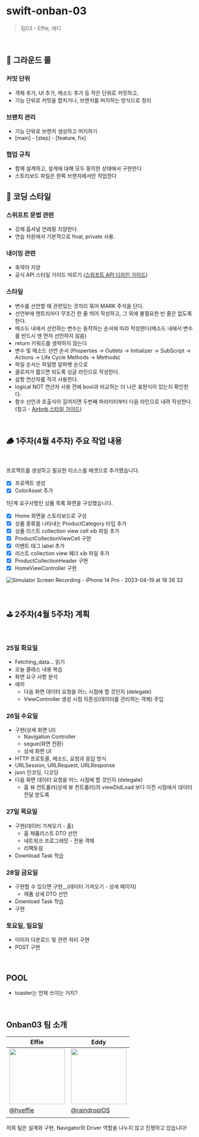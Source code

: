 # swift-onban-03
> 팀03 - Effie, 에디

<br/>

## 🌱 그라운드 룰

### 커밋 단위
- 객체 추가, UI 추가, 메소드 추가 등 작은 단위로 커밋하고,
- 기능 단위로 커밋을 합치거나, 브랜치를 머지하는 방식으로 정리

### 브랜치 관리
 - 기능 단위로 브랜치 생성하고 머지하기
 - [main] - [step] - [feature, fix]

### 협업 규칙
- 함께 설계하고, 설계에 대해 모두 동의한 상태에서 구현한다
 - 스토리보드 파일은 한쪽 브랜치에서만 작업한다

## 🌱 코딩 스타일

### 스위프트 문법 관련
- 강제 옵셔널 언래핑 지양한다.
- 연습 차원에서 기본적으로 final, private 사용.

### 네이밍 관련
- 축약어 지양
- 공식 API 스타일 가이드 따르기 ([스위프트 API 디자인 가이드](https://www.swift.org/documentation/api-design-guidelines/))

### 스타일
- 변수를 선언할 때 관련있는 것끼리 묶어 MARK 주석을 단다.
- 선언부에 엔트리마다 무조건 한 줄 띄어 작성하고, 그 외에 불필요한 빈 줄은 없도록 한다.
- 메소드 내에서 선언하는 변수는 동작하는 순서에 따라 작성한다(메소드 내에서 변수를 반드시 맨 먼저 선언하지 않음)
- return 키워드를 생략하지 않는다
- 변수 및 메소드 선언 순서 (Properties -> Outlets -> Initializer -> SubScript -> Actions -> Life Cycle Methods -> Methods)
- 파일 순서는 파일명 알파벳 순으로
- 클로저가 짧으면 되도록 싱글 라인으로 작성한다.
- 삼항 연산자를 적극 사용한다.
- logical NOT 연산자 사용 전에 bool과 비교하는 더 나은 표현식이 있는지 확인한다.
- 함수 선언과 호출식이 길어지면 두번째 파라미터부터 다음 라인으로 내려 작성한다. (참고 - [Airbnb 스타일 가이드](https://github.com/airbnb/swift#functions))

<br/>

## 🪵 1주차(4월 4주차) 주요 작업 내용

<br/>

프로젝트를 생성하고 필요한 리소스를 에셋으로 추가했습니다.

- [x]  프로젝트 생성
- [x]  ColorAsset 추가

1단계 요구사항인 상품 목록 화면을 구성했습니다.

- [x]  Home 화면을 스토리보드로 구성
- [x]  상품 종류를 나타내는 ProductCategory 타입 추가
- [x]  상품 리스트 collection view cell xib 파일 추가
- [x]  ProductCollectionViewCell 구현
- [x]  이벤트 태그 label 추가
- [x]  리스트 collection view 헤더 xib 파일 추가
- [x]  ProductCollectionHeader 구현
- [x]  HomeViewController 구현

![Simulator Screen Recording - iPhone 14 Pro - 2023-04-19 at 18 38 32](https://user-images.githubusercontent.com/56967908/233039016-df06433c-bdfc-4cb6-83d9-ea4d9ac8b5c9.gif)

<br/>

## ⛳️ 2주차(4월 5주차) 계획

<br/>

### 25일 화요일

- Fetching_data…  읽기
- 오늘 클래스 내용 복습
- 화면 요구 사항 분석
- 에피
    - 다음 화면 데이터 요청을 어느 시점에 할 것인지 (delegate)
    - ViewController 생성 시점 의존성(데이터를 관리하는 객체) 주입

### 26일 수요일

- 구현(상세 화면 UI)
    - Navigation Controller
    - segue(화면 전환)
    - 상세 화면 UI
- HTTP 프로토콜, 메소드, 요청과 응답 방식
- URLSession, URLRequest, URLResponse
- json 인코딩, 디코딩
- 다음 화면 데이터 요청을 어느 시점에 할 것인지 (delegate)
    - 홈 뷰 컨트롤러(상세 뷰 컨트롤러)의 viewDidLoad 보다 이전 시점에서 데이터 전달 받도록

### 27일 목요일

- 구현(데이터 가져오기 - 홈)
    - 홈 제품리스트 DTO 선언
    - 네트워크 프로그래밍 - 전용 객체
    - 리팩토링
- Download Task 학습

### 28일 금요일

- 구현할 수 있으면 구현,,,(데이터 가져오기 - 상세 페이지)
    - 제품 상세 DTO 선언
- Download Task 학습
- 구현

### 토요일, 일요일

- 이미지 다운로드 및 관련 처리 구현
- POST 구현

<br/>

## POOL

- toaster는 언제 쓰이는 거지?

<br/>

## Onban03 팀 소개 

|Effie|Eddy|
|-|-|
|<img src="https://avatars.githubusercontent.com/u/56967908?v=4" width="150" height="150"/>|<img src="https://avatars.githubusercontent.com/u/70703326?v=4" width="150" height="150"/>|
|[@hyeffie](https://github.com/hyeffie)|[@raindropiOS](https://github.com/raindropiOS)|
|||

저희 팀은 설계와 구현, Navigator와 Driver 역할을 나누지 않고 진행하고 있습니다!